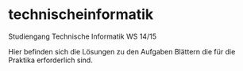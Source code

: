 technischeinformatik
====================
Studiengang Technische Informatik WS 14/15

Hier befinden sich die Lösungen zu den Aufgaben Blättern die für die Praktika erforderlich sind.


